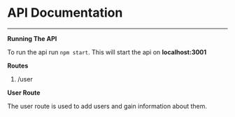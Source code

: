 # API Documentation
---
**Running The API**

To run the api run `npm start`. This will start the api on **localhost:3001**

**Routes**

1) /user

**User Route**

The user route is used to add users and gain information about them.